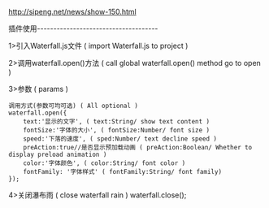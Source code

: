 http://sipeng.net/news/show-150.html

插件使用-------------------------------------

1>引入Waterfall.js文件 ( import Waterfall.js to project )

2>调用waterfall.open()方法 ( call global waterfall.open() method go to open )

3>参数  ( params )

 	调用方式(参数可均可选) ( All optional )
  	waterfall.open({
 		text:'显示的文字', ( text:String/ show text content )
 		fontSize:'字体的大小', ( fontSize:Number/ font size )
 		speed:'下落的速度', ( sped:Number/ text decline speed )
 		preAction:true//是否显示预加载动画 ( preAction:Boolean/ Whether to display preload animation )
 		color:'字体颜色', ( color:String/ font color )
 		fontFamily: '字体样式' ( fontFamily:String/ font family)
 	});
4>关闭瀑布雨 ( close waterfall rain )
  waterfall.close();
